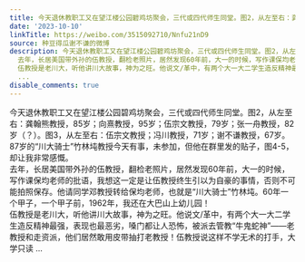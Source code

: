 ```yaml
---
title: 今天退休教职工又在望江楼公园碧鸡坊聚会，三代或四代师生同堂。图2，从左至右：龚翰熊教授，85岁；向熹教授，95岁；伍宗文教授，79岁；张一舟教授，82岁（？）...
date: '2023-10-10'
linkTitle: https://weibo.com/3515092710/Nnfu21nD9
source: 种豆得瓜谢不谦的微博
description: 今天退休教职工又在望江楼公园碧鸡坊聚会，三代或四代师生同堂。图2，从左至右：龚翰熊教授，85岁；向熹教授，95岁；伍宗文教授，79岁；张一舟教授，82岁（？）。图3，从左至右：伍宗文教授；冯川教授，71岁；谢不谦教授，67岁。87岁的“川大骑士”竹林坉教授今天有事，未参加，但他在群里发的贴子，图4-5，却让我非常感慨。<br>
  去年，长居美国带外孙的伍教授，翻检老照片，居然发现60年前，大一的时候，写作课保均老师的批语，我想这一定是让伍教授终生引以为自豪的事情，否则不可能拍照保存。他请同学邓教授转给保均老师，也就是“川大骑士”竹林坉。60年一个甲子，一个甲子前，1962年，我还在大巴山上幼儿园！<br>
  伍教授是老川大，听他讲川大故事，神为之旺。他说文/革中，有两个大一大二学生造反精神最强，表现也最恶劣，嗓门都让人恐怖，被派去管教“牛鬼蛇神”——老教授和走资派，他们居然敢用皮带抽打老教授！伍教授说这样不学无术的打手，大学只读
  ...
disable_comments: true
---
```

今天退休教职工又在望江楼公园碧鸡坊聚会，三代或四代师生同堂。图2，从左至右：龚翰熊教授，85岁；向熹教授，95岁；伍宗文教授，79岁；张一舟教授，82岁（？）。图3，从左至右：伍宗文教授；冯川教授，71岁；谢不谦教授，67岁。87岁的“川大骑士”竹林坉教授今天有事，未参加，但他在群里发的贴子，图4-5，却让我非常感慨。<br> 去年，长居美国带外孙的伍教授，翻检老照片，居然发现60年前，大一的时候，写作课保均老师的批语，我想这一定是让伍教授终生引以为自豪的事情，否则不可能拍照保存。他请同学邓教授转给保均老师，也就是“川大骑士”竹林坉。60年一个甲子，一个甲子前，1962年，我还在大巴山上幼儿园！<br> 伍教授是老川大，听他讲川大故事，神为之旺。他说文/革中，有两个大一大二学生造反精神最强，表现也最恶劣，嗓门都让人恐怖，被派去管教“牛鬼蛇神”——老教授和走资派，他们居然敢用皮带抽打老教授！伍教授说这样不学无术的打手，大学只读 ...